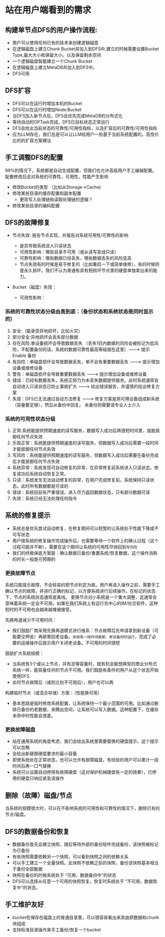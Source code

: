 # 站在用户端看到的需求

## 构建单节点DFS的用户操作流程:

- 用户可以使用任何已有的技术来创建逻辑磁盘
- 在逻辑磁盘上建立Chunk Bucket并加入到DFS中,建立的时候需要设置Bucket Type,最大大小和保留大小。以及保留剩余空间
- 一个逻辑磁盘智能建立一个Chunk Bucket
- 在逻辑磁盘上建立MetaDB并加入到DFS中。
- DFS可用

## DFS扩容

- DFS可以在运行时增加本机的Bucket
- DFS可以在运行时增加Node:Bucket
- 当DFS加入新节点后，DFS会优先完成MetaDB的分布式化
- 等待自动的OPTask完成，DFS已目标状态正常运行
- DFS会给出当前状态的可靠性/可用性指标，以及扩容后的可靠性/可用性指标
- 应为LLM存在，我们总是可以让LLM给用户一些基于当前系统配置的，高性价比的的扩容方案建议


## 手工调整DFS的配置

99%的情况下，系统都是自动生成配置，但我们也允许高级用户手工编辑配置。配置修改后会对系统的可靠性，可用性，性能产生影响

- 修改Bucket的类型 （比如从Storage->Cache)
- 修改某些目录的缓存配置和副本配置
    - 更改写入处理链和读取处理链的逻辑？
- 修改某些目录的编码配置

## DFS的故障修复

- 节点失效: 报告节点实现，并报告对系统可用性/可靠性的影响
  - 是否导致系统进入只读状态
  - 可用性影响：哪些目录不可用（或从读写变成只读）
  - 可靠性影响：哪些数据已经丢失，哪些数据丢失的风险变高
  - 节点失效有的时候是易于修复的（比如重启一下或简单维修），有的时候则是永久损坏。我们不认为普通有具有把损坏节点里的硬盘单独拿出来的能力。 

- Bucket（磁盘）失效：
  - 可用性影响：

### 系统的可靠性状态分级由高到底：（备份状态和系统状态是同时显示的）

1. 安全:（能承受异地损坏，比如火灾）
2. 部分安全:异地损坏会丢失部分数据
3. 存在风险:单设备损坏会导致数据丢失 （丢失1日内数据的风险会被标记为低风险，不配置备份的话，系统的数据可靠性最高等级就在这里）---> 提示Enable 备份
4. 有风险：单磁盘损坏会导致数据丢失，单不会有重要数据丢失 ---> 提示增加设备或维修设备
5. 警告：单磁盘损坏会导致重要数据丢失 ---> 提示增加设备或维修设备
6. 错误：已经有数据丢失，系统正努力为未丢失数据提供服务。此时系统通常会自动进入只读状态已防止事故扩大 ---> 给出错误报告，并谨慎的给出修复方案
7. 失效：DFS已无法通过自动方法修复 ---> 修复方案是用可用设备组成新系统（容量要足够），然后从备份中回复。 未备份则需要请专业人士介入

### 系统的可用性状态分级    

1. 正常:系统能提供预期速度的读写服务，数据写入成功后再很短时间里，就能抵御任何节点失效
2. 乐观正常：系统能提供预期速度的读写服务，但数据写入成功后需要一段时间才能抵御任何节点失效
3. 写风险：系统能提供预期速度的读写服务，但数据写入成功后需要在备份完成后才能抵御任何节点失效
4. 系统异常：系统发现可自动修复的异常，在异常修复前系统进入只读状态，修复成功后系统自动恢复正常。
5. 只读：系统发生无法自动修复的异常，在用户完成修复前，系统保持只读状态。此时所有数据都是可读的
6. 错误：系统目前有严重错误，进入尽力返回数据状态，只有部分数据可读
7. 失效：系统已经无法处理任何指令

## 系统的修复提示

- 系统总是优先尝试自动修复，在修复期间可以短暂的让系统处于性能下降或不可写状态
- 用户按系统的修复操作完成操作后，也需要等待一个软件上的确认过程（这个过程可能并不断），需要在这个期间让系统的可用性尽快回到`写风险`
- 我们的终极保底方案是：确认数据已备份/重置系统/恢复数据，这个操作消耗的时长一般是可预期的

### 更换故障节点

系统只能提示故障，不会轻易的把节点判定为故。用户再进入操作之前，需要手工确认节点的故障，并进行正确的标记，以方便系统进行后续操作。在标记的状态下，节点的系统状态通常是离线。
更换节点对小系统是一个重大调整，这通常会意味着系统一定会不可用。如果在我们系统上有运行去中心的IM/社交软件，这种短时的不可用也会越来越难被接受。

先换再退减少不可用时间：

- 我们鼓励厂商采用先换再退模式进行维系：节点故障后先申请拿到新设备（可能要交押金）再邮寄回老设备。`系统有一段时间是新、老设备同时运行`，完成了必要的运维操作后提示用户关闭老设备。不可用的时间很短

鼓励扩大系统规模：

- 当系统有3个或以上节点，并有足够容量时，就有机会能想典型的商业分布式系统一样，能容量任何的节点不可用。我们鼓励有条件的用户从这个状态开始使用DFS
- 此时节点故障后（或则立刻不可用后），用户也可以再

构建临时节点（或混合存储）方案：（性能换可用）

- 基本思路是临时修改系统配置，让系统保持一个最小范围的可用。比如通过删除已备份的老数据，来腾出空间，让系统可以写入数据。这种配置下，在缓存未命中时性能会很差。

### 更换故障磁盘

- 站在通用系统的角度考虑，我们会给出系统里需要替换的硬盘提示，这个提示可以忽略
- 会给出新替换硬盘要求的最小容量
- 即使系统处在正常状态，也可以允许有故障磁盘，有经验的用户可以累计一段时间后再一口气替换
- 系统可以设置自动停用有故障硬盘（这对保护机械硬盘有一定的效果），已停用的硬盘只响应紧急读操作


## 删除（故障）磁盘/节点

当系统的规模很大时，可以在不影响系统的可用性和可靠性的情况下，删除已有的节点/磁盘。

## DFS的数据备份和恢复

- 数据备份首先会建立快照，随后等待外部的备份软件完成备份，该快照被标记为已备份
- 有些快照需要依赖另一个快照，可以看到快照之间的依赖关系
- 可以手工建立一个全量快照。此快照不依赖之前的快照，备份该快照基本相当于备份全部数据
- 快照在备份的时候系统处于 “可用，数据备份中”的状态
- DFS可以选择从任意一个可用的快照恢复。恢复时系统处于 “不可用，数据恢复中”的状态。

## 手工维护友好

- bucket在保存在磁盘上的普通目录里，可以很容易看出来其由原数据和chunk块组成
- 支持标准目录操作来手工备份/恢复一个bucket


